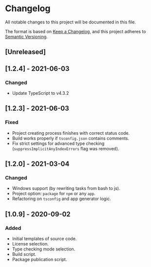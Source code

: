 # Changelog
All notable changes to this project will be documented in this file.

The format is based on [Keep a Changelog](https://keepachangelog.com/en/1.0.0/),
and this project adheres to [Semantic Versioning](https://semver.org/spec/v2.0.0.html).

## [Unreleased]

## [1.2.4] - 2021-06-03
### Changed
- Update TypeScript to v4.3.2

## [1.2.3] - 2021-06-03
### Fixed
- Project creating process finishes with correct status code.
- Build works properly if `tsconfig.json` contains comments.
- Fix strict settings for advanced type checking (`suppressImplicitAnyIndexErrors` flag was removed).

## [1.2.0] - 2021-03-04
### Changed
- Windows support (by rewriting tasks from bash to js).
- Project option: `package` for `npm` or any `app`.
- Refactoring on `tsconfig` and app generator logic.

## [1.0.9] - 2020-09-02
### Added
- Initial templates of source code.
- License selection.
- Type checking mode selection.
- Build script.
- Package publication script.
